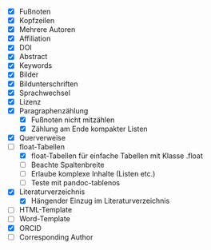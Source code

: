 * [x] Fußnoten
* [x] Kopfzeilen
* [x] Mehrere Autoren
* [x] Affiliation
* [x] DOI
* [x] Abstract
* [x] Keywords
* [x] Bilder
* [x] Bildunterschriften
* [x] Sprachwechsel
* [x] Lizenz
* [x] Paragraphenzählung
    - [x] Fußnoten nicht mitzählen
    - [x] Zählung am Ende kompakter Listen
* [x] Querverweise
* [ ] float-Tabellen
    - [x] float-Tabellen für einfache Tabellen mit Klasse .float
    - [ ] Beachte Spaltenbreite
    - [ ] Erlaube komplexe Inhalte (Listen etc.)
    - [ ] Teste mit pandoc-tablenos
* [x] Literaturverzeichnis
    - [x] Hängender Einzug im Literaturverzeichnis
* [ ] HTML-Template
* [ ] Word-Template
* [x] ORCID
* [ ] Corresponding Author
